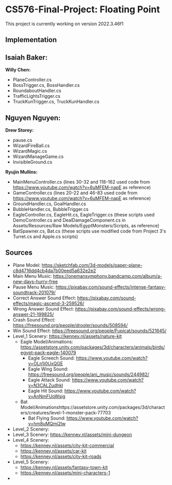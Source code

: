 # CS576-Final-Project: Floating Point

This project is currently working on version 2022.3.46f1

## Implementation
**Isaiah Baker:**
- 

**Willy Chen:**
- PlaneController.cs
- BossTrigger.cs, BossHandler.cs
- RoundaboutHandler.cs
- TrafficLightsTrigger.cs
- TruckKunTrigger.cs, TruckKunHandler.cs

**Nguyen Nguyen:**
- 

**Drew Storey:**
- pause.cs
- WizardFireBall.cs
- WizardMagic.cs
- WizardManageGame.cs
- InvisibleGround.cs

**Ryujin Mullins:**
- MainMenuController.cs (lines 30-32 and 118-162 used code from https://www.youtube.com/watch?v=6uMFEM-napE as reference)
- GameController.cs (lines 20-22 and 46-83 used code from https://www.youtube.com/watch?v=6uMFEM-napE as reference)
- GroundHandler.cs, GoalHandler.cs 
- BubbleHandler.cs, BubbleTrigger.cs
- EagleController.cs, EagleHit.cs, EagleTrigger.cs (these scripts used DemoController.cs and DealDamageComponent.cs in Assets/Resources/Raw Models/EgyptMonsters/Scripts, as reference)
- BatSpawner.cs, Bat.cs (these scripts use modified code from Project 3's Turret.cs and Apple.cs scripts)

## Sources
- Plane Model: https://sketchfab.com/3d-models/paper-plane-c8d4716dd4cb4da7b00eed5a632e2e2
- Main Menu Music: https://onemansymphony.bandcamp.com/album/a-new-days-hurry-free
- Pause Menu Music: https://pixabay.com/sound-effects/intense-fantasy-soundtrack-201079/
- Correct Answer Sound Effect: https://pixabay.com/sound-effects/magic-ascend-3-259526/
- Wrong Answer Sound Effect: https://pixabay.com/sound-effects/wrong-answer-21-199825/
- Crash Sound Effect: https://freesound.org/people/drooler/sounds/508594/
- Win Sound Effect: https://freesound.org/people/Fupicat/sounds/521645/
- Level_1 Scenery: https://kenney.nl/assets/nature-kit
	- Eagle Model/Animations: https://assetstore.unity.com/packages/3d/characters/animals/birds/egypt-pack-eagle-140079
		- Eagle Screech Sound: https://www.youtube.com/watch?v=OLn1i0UxQGE
		- Eagle Wing Sound: https://freesound.org/people/ani_music/sounds/244982/
		- Eagle Attack Sound: https://www.youtube.com/watch?v=N3CALZudhkI
		- Eagle Hit Sound: https://www.youtube.com/watch?v=AnNmFUoWsig
	- Bat Model/Animationshttps://assetstore.unity.com/packages/3d/characters/creatures/level-1-monster-pack-77703
		- Bat Flying Sound: https://www.youtube.com/watch?v=hm8uMQmi2lw
- Level_2 Scenery: 
- Level_3 Scenery: https://kenney.nl/assets/mini-dungeon
- Level_4 Scenery: 
	- https://kenney.nl/assets/city-kit-commercial 
	- https://kenney.nl/assets/car-kit
	- https://kenney.nl/assets/city-kit-roads
- Level_5 Scenery: 
	- https://kenney.nl/assets/fantasy-town-kit
	- https://kenney.nl/assets/mini-characters-1
- 